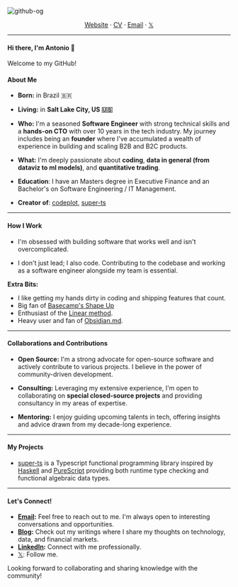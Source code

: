![github-og](https://github.com/antl3x/antl3x/assets/26308297/5c68fb5d-6002-4579-8ee2-0775287f4379)

<div align="center">
<a href="https://antl3x.co">Website</a> 
<span> · </span>
<a href="https://cv.antl3x.co">CV</a> 
<span> · </span>
<a href="mailto:antonio@antl3x.co">Email</a> 
<span> · </span>
<a href="https://x.com/antl3x">𝕏</a>
</div>

---

#### Hi there, I'm Antonio 👋

Welcome to my GitHub!

#### About Me

- **Born:** in Brazil 🇧🇷

- **Living:** in **Salt Lake City, US 🇺🇸**
 

- **Who:** I'm a seasoned **Software Engineer** with strong technical skills  and a **hands-on CTO** with over 10 years in the tech industry. My journey includes being an **founder** where I've accumulated a wealth of experience in building and scaling B2B and B2C products.

- **What:** I'm deeply passionate about **coding**, **data in general (from dataviz to ml models)**, and **quantitative trading**.

- **Education**: I have an Masters degree in Executive Finance and an Bachelor's on Software Engineering / IT Management.

- **Creator of**: [codeplot](https://github.com/antl3x/codeplot), [super-ts](https://github.com/antl3x/super-ts) 

---

#### How I Work
- I'm obsessed with building software that works well and isn't overcomplicated.

- I don't just lead; I also code. Contributing to the codebase and working as a software engineer alongside my team is essential.

**Extra Bits:**
- I like getting my hands dirty in coding and shipping features that count.
- Big fan of [Basecamp's Shape Up](https://basecamp.com/shapeup)
- Enthusiast of the [Linear method](https://linear.app/method).
- Heavy user and fan of [Obsidian.md](https://obsidian.md).

---

#### Collaborations and Contributions
- **Open Source:** I'm a strong advocate for open-source software and actively contribute to various projects. I believe in the power of community-driven development.

- **Consulting:** Leveraging my extensive experience, I'm open to collaborating on **special closed-source projects** and providing consultancy in my areas of expertise.

- **Mentoring:** I enjoy guiding upcoming talents in tech, offering insights and advice drawn from my decade-long experience.

---

#### My Projects

- [super-ts](https://github.com/antl3x/super-ts) is a Typescript functional programming library inspired by [Haskell](https://www.haskell.org/) and [PureScript](http://www.purescript.org/) providing both runtime type checking and functional algebraic data types.

---

#### Let's Connect!
- **[Email](mailto:antonio@antl3x.co):** Feel free to reach out to me. I'm always open to interesting conversations and opportunities.
- **[Blog](blog.antl3x.co):** Check out my writings where I share my thoughts on technology, data, and financial markets.
- **[LinkedIn](https://linkedin.com/in/antl3x):** Connect with me professionally.
- [𝕏](https://x.com/antl3x): Follow me.

Looking forward to collaborating and sharing knowledge with the community!


